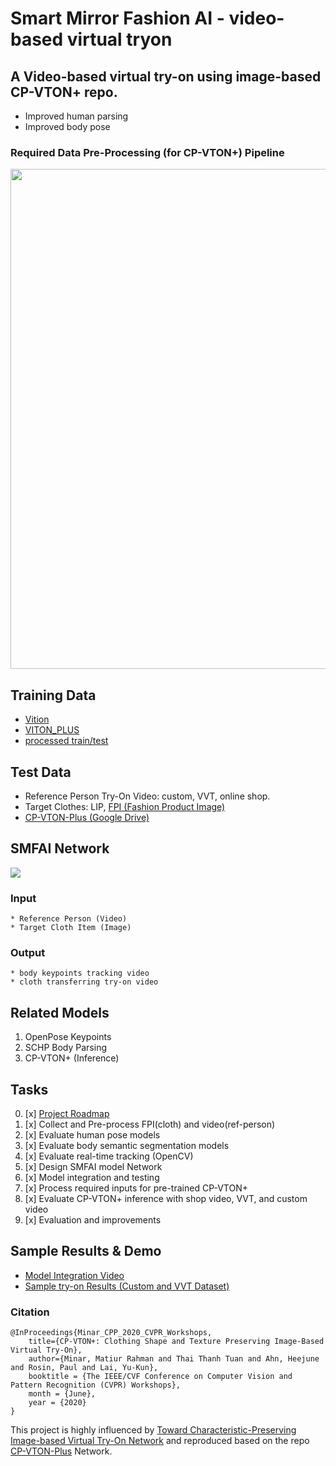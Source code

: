 # Smart Mirror Fashion AI - video-based virtual tryon
## A Video-based virtual try-on using image-based CP-VTON+ repo.
- Improved human parsing
- Improved body pose

### Required Data Pre-Processing (for CP-VTON+) Pipeline
<img src = 'https://raw.githubusercontent.com/SJSUMS/SMFAI/main/data_process_pipe.png' width="800"></img>

## Training Data
- [Vition](https://drive.google.com/file/d/14tKmGjpt2rjvc4n8kkpdqs73EfUN0ys_/view?usp=sharing)
- [VITON_PLUS](https://1drv.ms/u/s!Ai8t8GAHdzVUiQQYX0azYhqIDPP6?e=4cpFTI)
- [processed train/test](https://1drv.ms/u/s!Ai8t8GAHdzVUiQQYX0azYhqIDPP6?e=4cpFTI)

## Test Data
- Reference Person Try-On Video: custom, VVT, online shop.
- Target Clothes: LIP, [FPI (Fashion Product Image)](https://www.kaggle.com/paramaggarwal/fashion-product-images-dataset)
- [CP-VTON-Plus (Google Drive)](https://drive.google.com/file/d/19RCQFjkbFaufXU518KAtkQtlfhTd9hsj/view?usp=sharing)

## SMFAI Network 
<img src="https://raw.githubusercontent.com/SJSUMS/SMFAI/main/video_tryOn_system_pipe.png"></img>
### Input
	* Reference Person (Video)
	* Target Cloth Item (Image)
### Output
	* body keypoints tracking video
	* cloth transferring try-on video

## Related Models
1. OpenPose Keypoints
2. SCHP Body Parsing
3. CP-VTON+ (Inference)

## Tasks
0. [x] [Project Roadmap](https://docs.google.com/document/d/1CZBH8DMEAly8ph0o73ss86cWLaEAVXaP4QX_QNFyV_4/edit?usp=sharing)
1. [x] Collect and Pre-process FPI(cloth) and video(ref-person)
2. [x] Evaluate human pose models
3. [x] Evaluate body semantic segmentation models
4. [x] Evaluate real-time tracking (OpenCV)
5. [x] Design SMFAI model Network
6. [x] Model integration and testing
7. [x] Process required inputs for pre-trained CP-VTON+ 
8. [x] Evaluate CP-VTON+ inference with shop video, VVT, and custom video
9. [x] Evaluation and improvements 

## Sample Results & Demo
- [Model Integration Video](https://youtu.be/OKBlrNRCLjs)
- [Sample try-on Results (Custom and VVT Dataset)](https://youtube.com/shorts/ptAGrvSjFB8)

### Citation
	@InProceedings{Minar_CPP_2020_CVPR_Workshops,
		title={CP-VTON+: Clothing Shape and Texture Preserving Image-Based Virtual Try-On},
		author={Minar, Matiur Rahman and Thai Thanh Tuan and Ahn, Heejune and Rosin, Paul and Lai, Yu-Kun},
		booktitle = {The IEEE/CVF Conference on Computer Vision and Pattern Recognition (CVPR) Workshops},
		month = {June},
		year = {2020}
	}
	
This project is highly influenced by [Toward Characteristic-Preserving Image-based Virtual Try-On Network](https://arxiv.org/abs/1807.07688) 
and reproduced based on the repo [CP-VTON-Plus](https://github.com/minar09/cp-vton-plus) Network.
